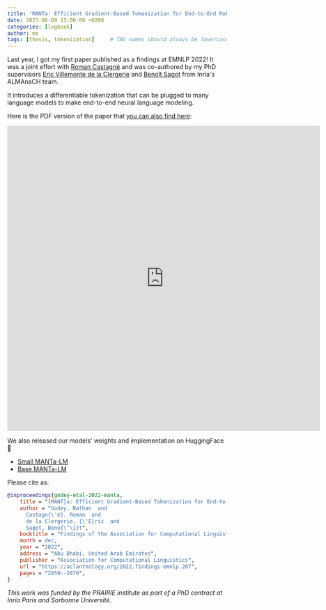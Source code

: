 ```yaml
---
title: 'MANTa: Efficient Gradient-Based Tokenization for End-to-End Robust Language Modeling'
date: 2023-06-09 15:00:00 +0200
categories: [logbook]
author: me
tags: [thesis, tokenization]     # TAG names should always be lowercase
---
```


Last year, I got my first paper published as a findings at EMNLP 2022! It was a joint effort with [Roman Castagné](https://romancast.github.io/) and was co-authored by my PhD supervisors [Eric Villemonte de la Clergerie](http://alpage.inria.fr/~clerger/) and [Benoît Sagot](http://alpage.inria.fr/~sagot/) from Inria's ALMAnaCH team.

It introduces a differentiable tokenization that can be plugged to many language models to make end-to-end neural language modeling.

Here is the PDF version of the paper that [you can also find here](https://aclanthology.org/2022.findings-emnlp.207):
<iframe src="https://docs.google.com/gview?url=https://github.com/NathanGodey/nathangodey.github.io/raw/main/_includes/pdfs/manta.pdf&embedded=true" style="width:718px; height:700px;" frameborder="0"></iframe>

We also released our models' weights and implementation on HuggingFace 🤗
- [Small MANTa-LM](https://huggingface.co/almanach/manta-lm-small)
- [Base MANTa-LM](https://huggingface.co/almanach/manta-lm-base)


Please cite as:
```bibtex
@inproceedings{godey-etal-2022-manta,
    title = "{MANT}a: Efficient Gradient-Based Tokenization for End-to-End Robust Language Modeling",
    author = "Godey, Nathan  and
      Castagn{\'e}, Roman  and
      de la Clergerie, {\'E}ric  and
      Sagot, Beno{\^\i}t",
    booktitle = "Findings of the Association for Computational Linguistics: EMNLP 2022",
    month = dec,
    year = "2022",
    address = "Abu Dhabi, United Arab Emirates",
    publisher = "Association for Computational Linguistics",
    url = "https://aclanthology.org/2022.findings-emnlp.207",
    pages = "2859--2870",
}
```

*This work was funded by the PRAIRIE institute as part of a PhD contract at Inria Paris and Sorbonne Université.*